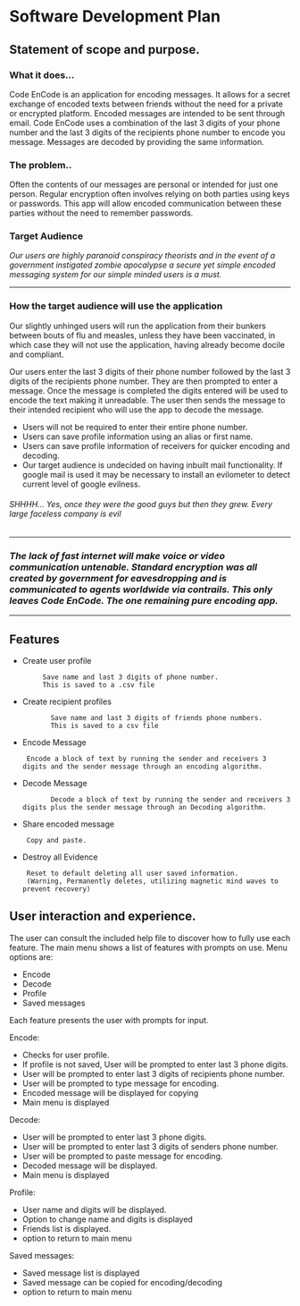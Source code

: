 # Software Development Plan 
## Statement of scope and purpose.
### What it does...
Code EnCode is an application for encoding messages. It allows for a secret exchange of encoded texts between friends without the need for a private or encrypted platform. Encoded messages are intended to be sent through email. Code EnCode uses a combination of the last 3 digits of your phone number and the last 3 digits of the recipients phone number to encode you message. Messages are decoded by providing the same information. 
### The problem..
Often the contents of our messages are personal or intended for just one person.
Regular encryption often involves relying on both parties using keys or passwords. This app will allow encoded communication between these parties without the need to remember passwords.


 ### Target Audience
 *Our users are highly paranoid conspiracy theorists and in the event of a government instigated zombie apocalypse a secure yet simple encoded messaging system for our simple minded users is a must.* 

--------------------------------------------------------------
### How the target audience will use the application
Our slightly unhinged users will run the application from their bunkers between bouts of flu and measles, unless they have been vaccinated, in which case they will not use the application, having already become docile and compliant.


Our users enter the last 3 digits of their phone number followed by the last 3 digits of the recipients phone number. 
They are then prompted to enter a message. 
Once the message is completed the digits entered will be used to encode the text making it unreadable.
The user then sends the message to their intended recipient who will use the app to decode the message.
- Users will not be required to enter their entire phone number. 
- Users can save profile information using an alias or first name.
- Users can save profile information of receivers for quicker encoding and decoding.
- Our target audience is undecided on having inbuilt mail functionality. If google mail is used it may be necessary to install an evilometer to detect current level of google evilness. 
######          SHHHH... Yes, once they were the good guys but then they grew. Every large faceless company is evil

--------------------------------------------------------------

### ***The lack of fast internet will make voice or video communication untenable. Standard encryption was all created by government for eavesdropping and is communicated to agents worldwide via contrails. This only leaves Code EnCode. The one remaining pure encoding app.***

--------------------------------------------------------------


## Features
 * Create user profile

            Save name and last 3 digits of phone number.
            This is saved to a .csv file
 * Create recipient profiles

              Save name and last 3 digits of friends phone numbers.
              This is saved to a csv file
 * Encode Message

        Encode a block of text by running the sender and receivers 3 digits and the sender message through an encoding algorithm.
 * Decode Message

              Decode a block of text by running the sender and receivers 3 digits plus the sender message through an Decoding algorithm.

 * Share encoded message

        Copy and paste.

 * Destroy all Evidence 

        Reset to default deleting all user saved information.
        (Warning, Permanently deletes, utilizing magnetic mind waves to prevent recovery)



## User interaction and experience.


The user can consult the included help file to discover how to fully use each feature.
The main menu shows a list of features with prompts on use. 
Menu options are:
  - Encode 
  - Decode
  - Profile
  - Saved messages

  Each feature presents the user with prompts for input.

  Encode: 
  - Checks for user profile. 
  - If profile is not saved, User will be prompted to enter last 3 phone digits. 
  - User will be prompted to enter last 3 digits of recipients phone number.
  - User will be prompted to type message for encoding.
  - Encoded message will be displayed for copying
  - Main menu is displayed

  Decode:
  - User will be prompted to enter last 3 phone digits. 
  - User will be prompted to enter last 3 digits of senders phone number.
  - User will be prompted to paste message for encoding.
  - Decoded message will be displayed.
  - Main menu is displayed

  Profile:
   - User name and digits will be displayed.
   - Option to change name and digits is displayed
   - Friends list is displayed.
   - option to return to main menu

   Saved messages: 
   - Saved message list is displayed
   - Saved message can be copied for encoding/decoding
   - option to return to main menu
   

  